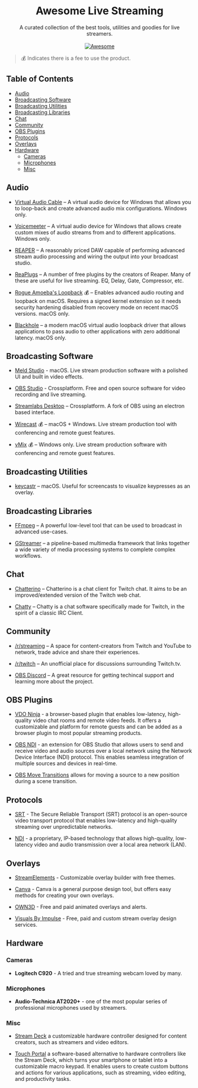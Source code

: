 <h1 align='center'>Awesome Live Streaming</h1>

<p align='center'>
  A curated collection of the best tools, utilities and goodies for live streamers.
  <br />
  <br />

  <a href='https://awesome.re'>
    <img src='https://awesome.re/badge-flat.svg' alt='Awesome'>
  </a>
</p>

> 💰 Indicates there is a fee to use the product.

<!-- START doctoc generated TOC please keep comment here to allow auto update -->
<!-- DON'T EDIT THIS SECTION, INSTEAD RE-RUN doctoc TO UPDATE -->
## Table of Contents

- [Audio](#audio)
- [Broadcasting Software](#broadcasting-software)
- [Broadcasting Utilities](#broadcasting-utilities)
- [Broadcasting Libraries](#broadcasting-libraries)
- [Chat](#chat)
- [Community](#community)
- [OBS Plugins](#obs-plugins)
- [Protocols](#protocols)
- [Overlays](#overlays)
- [Hardware](#hardware)
  - [Cameras](#cameras)
  - [Microphones](#microphones)
  - [Misc](#misc)

<!-- END doctoc generated TOC please keep comment here to allow auto update -->

## Audio

* [Virtual Audio Cable](https://vb-audio.com/Cable/) – A virtual audio device for Windows that allows you to loop-back and create advanced audio mix configurations. Windows only.

* [Voicemeeter](https://vb-audio.com/Voicemeeter/) – A virtual audio device for Windows that allows create custom mixes of audio streams from and to different applications. Windows only.

* [REAPER](https://www.reaper.fm/) – A reasonably priced DAW capable of performing advanced stream audio processing and wiring the output into your broadcast studio.

* [ReaPlugs](https://www.reaper.fm/reaplugs/) – A number of free plugins by the creators of Reaper. Many of these are useful for live streaming. EQ, Delay, Gate, Compressor, etc.

* [Rogue Amoeba's Loopback](https://rogueamoeba.com/loopback/)  💰 – Enables advanced audio routing and loopback on macOS. Requires a signed kernel extension so it needs security hardening disabled from recovery mode on recent macOS versions. macOS only.

* [Blackhole](https://existential.audio/blackhole/) – a modern macOS virtual audio loopback driver that allows applications to pass audio to other applications with zero additional latency. macOS only.

## Broadcasting Software

* [Meld Studio](https://meldstudio.co/) - macOS. Live stream production software with a polished UI and built in video effects.

* [OBS Studio](https://obsproject.com/) - Crossplatform. Free and open source software for video recording and live streaming.

* [Streamlabs Desktop](https://streamlabs.com/) – Crossplatform. A fork of OBS using an electron based interface.

* [Wirecast](https://www.telestream.net/wirecast/) 💰 – macOS + Windows. Live stream production tool with conferencing and remote guest features.

* [vMix](https://www.vmix.com/) 💰 – Windows only. Live stream production software with conferencing and remote guest features.

## Broadcasting Utilities

* [keycastr](https://github.com/keycastr/keycastr) – macOS. Useful for screencasts to visualize keypresses as an overlay.

## Broadcasting Libraries

* [FFmpeg](https://ffmpeg.org) – A powerful low-level tool that can be used to broadcast in advanced use-cases.

* [GStreamer](https://gstreamer.freedesktop.org/) – a pipeline-based multimedia framework that links together a wide variety of media processing systems to complete complex workflows.

## Chat

* [Chatterino](https://chatterino.com/) – Chatterino is a chat client for Twitch chat. It aims to be an improved/extended version of the Twitch web chat.

* [Chatty](https://chatty.github.io/) – Chatty is a chat software specifically made for Twitch, in the spirit of a classic IRC Client.

## Community

* [/r/streaming](https://www.reddit.com/r/streaming) – A space for content-creators from Twitch and YouTube to network, trade advice and share their experiences.

* [/r/twitch](https://www.reddit.com/r/twitch) – An unofficial place for discussions surrounding Twitch.tv.

* [OBS Discord](https://discord.gg/obsproject) – A great resource for getting techincal support and learning more about the project.


## OBS Plugins

* [VDO Ninja](https://vdo.ninja/) - a browser-based plugin that enables low-latency, high-quality video chat rooms and remote video feeds. It offers a customizable and platform for remote guests and can be added as a browser plugin to most popular streaming products.

* [OBS NDI](https://github.com/obs-ndi/obs-ndi) - an extension for OBS Studio that allows users to send and receive video and audio sources over a local network using the Network Device Interface (NDI) protocol. This enables seamless integration of multiple sources and devices in real-time.

* [OBS Move Transitions](https://github.com/exeldro/obs-move-transition) allows for moving a source to a new position during a scene transition.

## Protocols

* [SRT](https://github.com/Haivision/srt) - The Secure Reliable Transport (SRT) protocol is an open-source video transport protocol that enables low-latency and high-quality streaming over unpredictable networks.

* [NDI](https://github.com/Haivision/srt) - a proprietary, IP-based technology that allows high-quality, low-latency video and audio transmission over a local area network (LAN). 

## Overlays

* [StreamElements](https://streamelements.com/) - Customizable overlay builder with free themes.

* [Canva](https://www.canva.com) - Canva is a general purpose design tool, but offers easy methods for creating your own overlays.

* [OWN3D](https://www.own3d.tv/) - Free and paid animated overlays and alerts.

* [Visuals By Impulse](https://visualsbyimpulse.com/) - Free, paid and custom stream overlay design services.

## Hardware

### Cameras

* **Logitech C920** - A tried and true streaming webcam loved by many.

### Microphones

* **Audio-Technica AT2020+** -  one of the most popular series of professional microphones used by streamers.

### Misc

* [Stream Deck](https://www.elgato.com/en/stream-deck-mk2) a customizable hardware controller designed for content creators, such as streamers and video editors.

* [Touch Portal](https://www.touch-portal.com/) a software-based alternative to hardware controllers like the Stream Deck, which turns your smartphone or tablet into a customizable macro keypad. It enables users to create custom buttons and actions for various applications, such as streaming, video editing, and productivity tasks.
